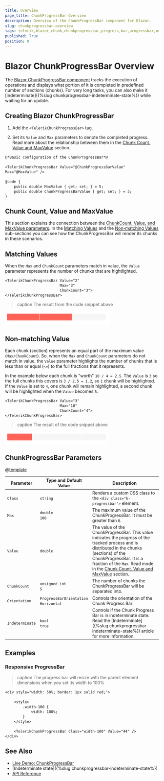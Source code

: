 ```yaml
---
title: Overview
page_title: ChunkProgressBar Overview
description: Overview of the ChunkProgressBar component for Blazor.
slug: chunkprogressbar-overview
tags: telerik,blazor,chunk,chunkprogressbar,progress,bar,progressbar,overview
published: True
position: 0
---
```


# Blazor ChunkProgressBar Overview

The <a href = "https://www.telerik.com/blazor-ui/chunkprogressbar" target = "_blank">Blazor ChunkProgressBar component</a> tracks the execution of operations and displays what portion of it is completed in predefined number of sections (chunks). For very long tasks, you can also make it [indeterminate]({%slug chunkprogressbar-indeterminate-state%}) while waiting for an update.


## Creating Blazor ChunkProgressBar

1. Add the `<TelerikChunkProgressBar>` tag.

1. Set its `Value` and `Max` parameters to denote the completed progress. Read more about the relationship between them in the [Chunk Count, Value and MaxValue](#chunk-count-value-and-maxvalue) section.

````CSHTML
@*Basic configuration of the ChunkProgressBar*@

<TelerikChunkProgressBar Value="@ChunkProgressBarValue" Max="@MaxValue" />

@code {
    public double MaxValue { get; set; } = 5;
    public double ChunkProgressBarValue { get; set; } = 3;
}
````

## Chunk Count, Value and MaxValue

This section explains the connection between the [ChunkCount, Value, and MaxValue parameters](#chunkprogressbar-parameters). In the [Matching Values](#matching-values) and the [Non-matching Values](#non-matching-values) sub-sections you can see how the ChunkProgressBar will render its chunks in these scenarios. 

## Matching Values

When the `Max` and `ChunkCount` parameters match in value, the `Value` parameter represents the number of chunks that are hightlighted.

````CSHTML
<TelerikChunkProgressBar Value="2"
                         Max="3"
                         ChunkCount="3">
</TelerikChunkProgressBar>
````

>caption The result from the code snippet above

![Blazor Chunkprogressbar Matching Values Example](images/chunkprogressbar-matching-values-example.png)

## Non-matching Value

Each chunk (section) represents an equal part of the maximum value (`Max/ChunkCount`). So, when the `Max` and `ChunkCount` parameters do not match in value, the `Value` parameter highlights the number of chunks that is less than or equal (`<=`) to the full fractions that it represents.

In the example below each chunk is "worth" `10 / 4 = 2.5`. The `Value` is `3` so the full chunks this covers is `3 / 2.5 = 1.2`, so `1` chunk will be highlighted. If the `Value` is set to `4`, one chunk will remain highlighted, a second chunk will be highlighted when the `Value` becomes `5`.

````CSHTML
<TelerikChunkProgressBar Value="3"
                         Max="10"
                         ChunkCount="4">
</TelerikChunkProgressBar>
````

>caption The result of the code snippet above

![non-matching values example screenshot](images/non-matching-value-example.png)

## ChunkProgressBar Parameters

 @[template](/_contentTemplates/common/parameters-table-styles.md#table-layout)

| Parameter | Type and Default Value | Description |
| --- | --- | --- |
| `Class` | `string` | Renders a custom CSS class to the `<div class="k-progressbar">` element. |
| `Max` | `double` <br /> `100`| The maximum value of the ChunkProgressBar. It must be greater than `0`. |
| `Value` | `double` | The value of the ChunkProgressBar. This value indicates the progress of the tracked process and is distributed in the chunks (sections) of the ChunkProgressBar. It is a fraction of the `Max`. Read mode in the [Chunk Count, Value and MaxValue](#chunk-count-value-and-maxvalue) section. |
| `ChunkCount` | `unsigned int` <br /> `5` | The number of chunks the ChunkProgressBar will be separated into. |
| `Orientation` | `ProgressBarOrientation` <br /> `Horizontal` | Controls the orientation of the Chunk Progress Bar. |
| `Indeterminate` | `bool` <br /> `true` | Controls if the Chunk Progress Bar is in indeterminate state. Read the [Indeterminate]({%slug chunkprogressbar-indeterminate-state%}) article for more information. |

## Examples

### Responsive ProgressBar

>caption The progress bar will resize with the parent element dimensions when you set its width to 100%

````CSHTML
<div style="width: 50%; border: 1px solid red;">

    <style>
        .width-100 {
            width: 100%;
        }
    </style>

    <TelerikChunkProgressBar Class="width-100" Value="44" />
</div>
````

## See Also

  * [Live Demo: ChunkProgressBar](https://demos.telerik.com/blazor-ui/chunkprogressbar/overview)
  * [Indeterminate state]({%slug chunkprogressbar-indeterminate-state%})
  * [API Reference](https://docs.telerik.com/blazor-ui/api/Telerik.Blazor.Components.TelerikChunkProgressBar)
   
